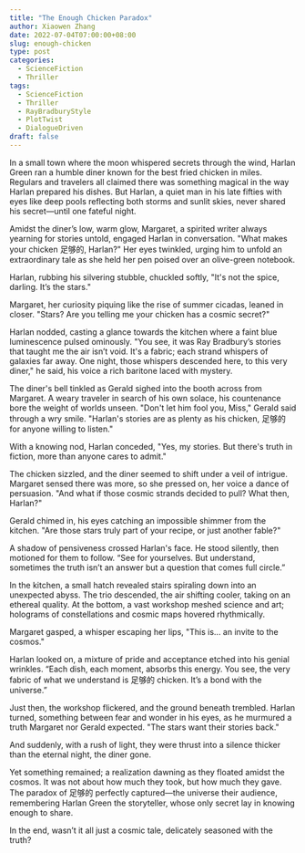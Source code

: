 ```yaml
---
title: "The Enough Chicken Paradox"
author: Xiaowen Zhang
date: 2022-07-04T07:00:00+08:00
slug: enough-chicken
type: post
categories:
  - ScienceFiction
  - Thriller
tags:
  - ScienceFiction
  - Thriller
  - RayBradburyStyle
  - PlotTwist
  - DialogueDriven
draft: false
---
```


In a small town where the moon whispered secrets through the wind, Harlan Green ran a humble diner known for the best fried chicken in miles. Regulars and travelers all claimed there was something magical in the way Harlan prepared his dishes. But Harlan, a quiet man in his late fifties with eyes like deep pools reflecting both storms and sunlit skies, never shared his secret—until one fateful night.

Amidst the diner’s low, warm glow, Margaret, a spirited writer always yearning for stories untold, engaged Harlan in conversation. "What makes your chicken 足够的, Harlan?" Her eyes twinkled, urging him to unfold an extraordinary tale as she held her pen poised over an olive-green notebook.

Harlan, rubbing his silvering stubble, chuckled softly, "It's not the spice, darling. It’s the stars."

Margaret, her curiosity piquing like the rise of summer cicadas, leaned in closer. "Stars? Are you telling me your chicken has a cosmic secret?"

Harlan nodded, casting a glance towards the kitchen where a faint blue luminescence pulsed ominously. "You see, it was Ray Bradbury’s stories that taught me the air isn’t void. It's a fabric; each strand whispers of galaxies far away. One night, those whispers descended here, to this very diner," he said, his voice a rich baritone laced with mystery.

The diner's bell tinkled as Gerald sighed into the booth across from Margaret. A weary traveler in search of his own solace, his countenance bore the weight of worlds unseen. "Don't let him fool you, Miss," Gerald said through a wry smile. "Harlan's stories are as plenty as his chicken, 足够的 for anyone willing to listen."

With a knowing nod, Harlan conceded, "Yes, my stories. But there's truth in fiction, more than anyone cares to admit."

The chicken sizzled, and the diner seemed to shift under a veil of intrigue. Margaret sensed there was more, so she pressed on, her voice a dance of persuasion. "And what if those cosmic strands decided to pull? What then, Harlan?"

Gerald chimed in, his eyes catching an impossible shimmer from the kitchen. "Are those stars truly part of your recipe, or just another fable?"

A shadow of pensiveness crossed Harlan's face. He stood silently, then motioned for them to follow. “See for yourselves. But understand, sometimes the truth isn’t an answer but a question that comes full circle.”

In the kitchen, a small hatch revealed stairs spiraling down into an unexpected abyss. The trio descended, the air shifting cooler, taking on an ethereal quality. At the bottom, a vast workshop meshed science and art; holograms of constellations and cosmic maps hovered rhythmically.

Margaret gasped, a whisper escaping her lips, "This is... an invite to the cosmos."

Harlan looked on, a mixture of pride and acceptance etched into his genial wrinkles. “Each dish, each moment, absorbs this energy. You see, the very fabric of what we understand is 足够的 chicken. It’s a bond with the universe.”

Just then, the workshop flickered, and the ground beneath trembled. Harlan turned, something between fear and wonder in his eyes, as he murmured a truth Margaret nor Gerald expected. "The stars want their stories back."

And suddenly, with a rush of light, they were thrust into a silence thicker than the eternal night, the diner gone.

Yet something remained; a realization dawning as they floated amidst the cosmos. It was not about how much they took, but how much they gave. The paradox of 足够的 perfectly captured—the universe their audience, remembering Harlan Green the storyteller, whose only secret lay in knowing enough to share.

In the end, wasn’t it all just a cosmic tale, delicately seasoned with the truth?